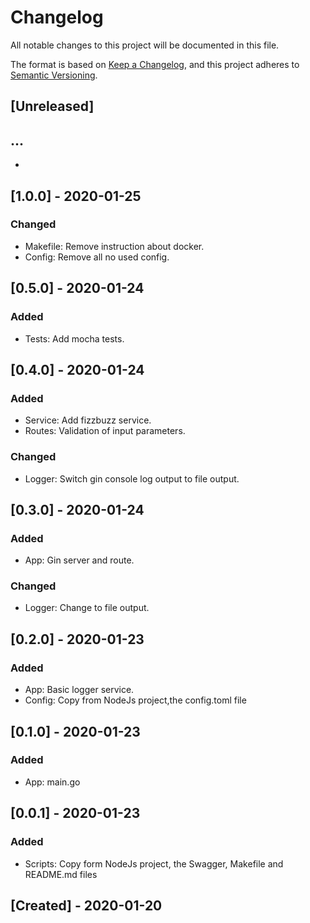 # Changelog
All notable changes to this project will be documented in this file.

The format is based on [Keep a Changelog](https://keepachangelog.com/en/1.0.0/),
and this project adheres to [Semantic Versioning](https://semver.org/spec/v2.0.0.html).


## [Unreleased]

...
-
-

## [1.0.0] -  2020-01-25

### Changed

- Makefile: Remove instruction about docker.
- Config: Remove all no used config.

## [0.5.0] -  2020-01-24

### Added

- Tests: Add mocha tests.

## [0.4.0] - 2020-01-24

### Added

- Service: Add fizzbuzz service.
- Routes: Validation of input parameters.

### Changed

- Logger: Switch gin console log output to file output.
  
## [0.3.0] - 2020-01-24

### Added

- App: Gin server and route.

### Changed

- Logger: Change to file output.

## [0.2.0] - 2020-01-23

### Added

- App: Basic logger service.
- Config: Copy from NodeJs project,the config.toml file

## [0.1.0] - 2020-01-23

### Added

- App: main.go

## [0.0.1] - 2020-01-23

### Added

- Scripts: Copy form NodeJs project, the Swagger, Makefile and README.md files

## [Created] - 2020-01-20
